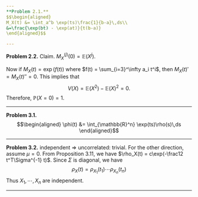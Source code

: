```yaml
---
**Problem 2.1.** 
$$\begin{aligned} 
M_X(t) &= \int_a^b \exp(ts)\frac{1}{b-a}\,ds\\
&=\frac{\exp(bt) - \exp(at)}{t(b-a)}
\end{aligned}$$

---
```

**Problem 2.2.** 
Claim. $M_X^{(j)}(0) = \mathbb{E}(X^j)$.

Now if $M_X(t) = \exp(f(t))$ where $f(t) = \sum_{i=3}^\infty a_i t^i$, then $M_X(t)' = M_X(t)'' = 0$. This implies that 
$$V(X) = \mathbb{E}(X^2) - \mathbb{E}(X)^2=0.$$
Therefore, $\mathbb{P}(X = 0)=1$.  

---

**Problem 3.1.** 
$$\begin{aligned}
\phi(t) &= \int_{\mathbb{R}^n} \exp(ts)\rho(s)\,ds
\end{aligned}$$

---

**Problem 3.2.**  independent $\Rightarrow$ uncorrelated: trivial.
For the other direction,  assume $\mu=0$. From Proposition 3.11, we have $\rho_X(t) = c\exp(-\frac12 t^T\Sigma^{-1} t)$. Since $\Sigma$ is diagonal, we have
$$\rho_X(t) = \rho_{X_1}(t_1) \cdots \rho_{X_n}(t_n)$$
Thus $X_1,\cdots,X_n$ are independent.

---
<!--stackedit_data:
eyJoaXN0b3J5IjpbNDM1NTcwNjQsLTEyNTY2MjY2ODMsOTAyND
MzMTU4LDExMDIyNTQ4ODRdfQ==
-->